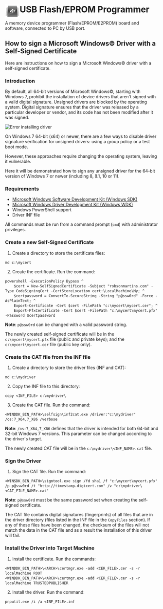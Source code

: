 # <img align="left" src="/images/icon.png" alt="usbflashprog" title="usbflashprog">USB Flash/EPROM Programmer

A memory device programmer (Flash/EPROM/E2PROM) board and software, connected to PC by USB port.

## How to sign a Microsoft Windows&copy; Driver with a Self-Signed Certificate

Here are instructions on how to sign a Microsoft Windows&copy; driver with a self-signed certificate.

### Introduction

By default, all 64-bit versions of Microsoft Windows&copy;, starting with Windows 7, prohibit the installation of device drivers that aren't signed with a valid digital signature. Unsigned drivers are blocked by the operating system. Digital signature ensures that the driver was released by a particular developer or vendor, and its code has not been modified after it was signed.

![Error installing driver](https://i.stack.imgur.com/bxu7E.png)

On Windows 7 64-bit (x64) or newer, there are a few ways to disable driver signature verification for unsigned drivers: using a group policy or a test boot mode.

However, these approaches require changing the operating system, leaving it vulnerable.

Here it will be demonstrated how to sign any unsigned driver for the 64-bit version of Windows 7 or newer (including 8, 8.1, 10 or 11).

### Requirements

- [Microsoft Windows Software Development Kit (Windows SDK)](https://developer.microsoft.com/windows/downloads/windows-SDK/)
- [Microsoft Windows Driver Development Kit (Windows WDK)](https://docs.microsoft.com/windows-hardware/drivers/download-the-wdk)
- Windows PowerShell support
- Driver INF file

All commands must be run from a command prompt (`cmd`) with administrator privileges.

### Create a new Self-Signed Certificate

1. Create a directory to store the certificate files:

```Batchfile
md c:\mycert 
```

2. Create the certificate. Run the command:

```Batchfile
powershell -ExecutionPolicy Bypass ^
    $cert = New-SelfSignedCertificate -Subject "robsonmartins.com" -Type CodeSigningCert -CertStoreLocation cert:\LocalMachine\My; ^
    $certpassword = ConvertTo-SecureString -String "p@ssw0rd" -Force -AsPlainText; ^
    Export-Certificate -Cert $cert -FilePath "c:\mycert\mycert.cer"; ^
    Export-PfxCertificate -Cert $cert -FilePath "c:\mycert\mycert.pfx" -Password $certpassword
```

**Note**: `p@ssw0rd` can be changed with a valid password string.

The newly created self-signed certificate will be in the `c:\mycert\mycert.pfx` file (public and private keys); and the `c:\mycert\mycert.cer` file (public key only).

### Create the CAT file from the INF file

1. Create a directory to store the driver files (INF and CAT):

```Batchfile
md c:\mydriver
```

2. Copy the INF file to this directory:

```Batchfile
copy <INF_FILE> c:\mydriver\
```

3. Create the CAT file. Run the command:

```Batchfile
<WINDDK_BIN_PATH>\selfsign\inf2cat.exe /driver:"c:\mydriver" /os:7_X64,7_X86 /verbose
```

**Note**: `/os:7_X64,7_X86` defines that the driver is intended for both 64-bit and 32-bit Windows 7 versions. This parameter can be changed according to the driver's target.

The newly created CAT file will be in the `c:\mydriver\<INF_NAME>.cat` file.

### Sign the Driver

1. Sign the CAT file. Run the command:

```Batchfile
<WINSDK_BIN_PATH>\signtool.exe sign /fd sha1 /f "c:\mycert\mycert.pfx" /p p@ssw0rd /t "http://timestamp.digicert.com" /v "c:\mydriver\<CAT_FILE_NAME>.cat"
```
**Note**: `p@ssw0rd` must be the same password set when creating the self-signed certificate.

The CAT file contains digital signatures (fingerprints) of all files that are in the driver directory (files listed in the INF file in the `CopyFiles` section). If any of these files have been changed, the checksum of the files will not match the data in the CAT file and as a result the installation of this driver will fail.

### Install the Driver into Target Machine

1. Install the certificate. Run the commands:
   
```Batchfile
<WINDDK_BIN_PATH>\<ARCH>\certmgr.exe -add <CER_FILE>.cer -s -r localMachine ROOT
<WINDDK_BIN_PATH>\<ARCH>\certmgr.exe -add <CER_FILE>.cer -s -r localMachine TRUSTEDPUBLISHER
```
2. Install the driver. Run the command:
   
```Batchfile
pnputil.exe /i /a <INF_FILE>.inf
```
